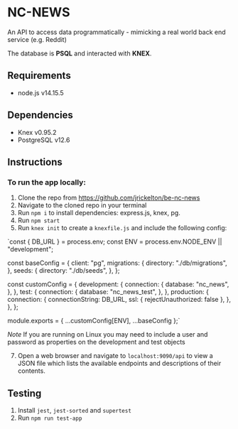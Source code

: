 # NC-NEWS

An API to access data programmatically - mimicking a real world back end service (e.g. Reddit)

The database is **PSQL** and interacted with **KNEX**.

## Requirements

- node.js v14.15.5

## Dependencies

- Knex v0.95.2
- PostgreSQL v12.6

## Instructions

### To run the app locally:

1. Clone the repo from https://github.com/jrickelton/be-nc-news
2. Navigate to the cloned repo in your terminal
3. Run `npm i` to install dependencies: express.js, knex, pg.
4. Run `npm start`
5. Run `knex init` to create a `knexfile.js` and include the following config:

`const { DB_URL } = process.env;
const ENV = process.env.NODE_ENV || "development";

const baseConfig = {
  client: "pg",
  migrations: {
    directory: "./db/migrations",
  },
  seeds: {
    directory: "./db/seeds",
  },
};

const customConfig = {
  development: {
    connection: {
      database: "nc_news",
    },
  },
  test: {
    connection: {
      database: "nc_news_test",
    },
  },
  production: {
    connection: {
      connectionString: DB_URL,
      ssl: { rejectUnauthorized: false },
    },
  },
};

module.exports = { ...customConfig[ENV], ...baseConfig };`

*Note* If you are running on Linux you may need to include a user and password as properties on the development and test objects

7. Open a web browser and navigate to `localhost:9090/api` to view a JSON file which lists the available endpoints and descriptions of their contents.

## Testing
1. Install `jest`, `jest-sorted` and `supertest`
2. Run `npm run test-app`

